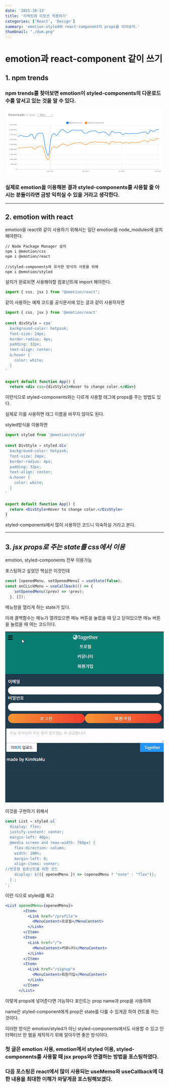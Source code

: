 ```yaml
---
date: '2021-10-13'
title: '리액트에 이모션 적용하기'
categories: ['React', 'Design']
summary: 'emotion-styled와 react-component의 props를 이어보자.'
thumbnail: "./dum.png"
---
```

# emotion과 react-component 같이 쓰기

## 1. npm trends

### npm trends를 찾아보면 emotion이 styled-components의 다운로드 수를 앞서고 있는 것을 알 수 있다.

![emotion-npm-trends.png](./contents/images/emotion-npm-trends.png)

### 실제로 emotion을 이용해본 결과 styled-components를 사용할 줄 아시는 분들이라면 금방 익히실 수 있을 거라고 생각한다.

---

## 2. emotion with react

emotion을 react와 같이 사용하기 위해서는 일단 emotion을 node_modules에 설치해야한다.

```
// Node Package Manager 설치
npm i @emotion/css
npm i @emotion/react

//styled-components와 유사한 방식의 사용을 위해
npm i @emotion/styled
```

설치가 완료되면 사용해야할 컴포넌트에 import 해야한다.

```jsx
import { css, jsx } from "@emotion/react";
```

같이 사용하는 예제 코드를 공식문서에 있는 글과 같이 사용하자면

```jsx
import { css, jsx } from '@emotion/react'

const divStyle = css`
  background-color: hotpink;
  font-size: 24px;
  border-radius: 4px;
  padding: 32px;
  text-align: center;
  &:hover {
    color: white;
  }
`

export default function App() {
  return <div css={divStyle}>Hover to change color.</div>}
```

이런식으로 styled-components와는 다르게 사용할 태그에 props를 주는 방법도 있다.

실제로 이를 사용하면 태그 이름을 바꾸지 않아도 된다.

styled방식을 이용하면

```jsx
import styled from '@emotion/styled'

const DivStyle = styled.div`
  background-color: hotpink;
  font-size: 24px;
  border-radius: 4px;
  padding: 32px;
  text-align: center;
  &:hover {
    color: white;
  }
`

export default function App() {
  return <DivStyle>Hover to change color.</DivStyle>
}
```

styled-components에서 많이 사용하던 코드니 익숙하실 거라고 본다.

---

## 3. *jsx props로 주는 state를 css에서 이용*

emotion, styled-components 전부 이용가능

포스팅하고 싶었던 핵심은 이것인데

```jsx
const [openedMenu, setOpenedMenu] = useState(false);
const onCLickMenu = useCallback(() => {
    setOpenedMenu((prev) => !prev);
  }, []);
```

메뉴창을 열리게 하는 state가 있다.

아래 콜백함수는 메뉴가 열려있으면 메뉴 버튼을 눌렀을 때 닫고  닫혀있으면 메뉴 버튼을 눌렀을 때 여는 코드이다.

![together.gif](./contents/images/together.gif)

이것을 구현하기 위해서

```jsx
const List = styled.ul`
  display: flex;
  justify-content: center;
  margin-left: 40px;
  @media screen and (max-width: 768px) {
    flex-direction: column;
    width: 100%;
    margin-left: 0;
    align-items: center;
//반응형 컴포넌트를 위한 코드
    display: ${({ openedMenu }) => (openedMenu ? "none" : "flex")};
  } ;
`;
```

이런 식으로 styled를 짜고

```jsx
<List openedMenu={openedMenu}>
        <Item>
          <Link href="/profile">
            <MenuContent>프로필</MenuContent>
          </Link>
        </Item>
        <Item>
          <Link href="/">
            <MenuContent>커뮤니티</MenuContent>
          </Link>
        </Item>
        <Item>
          <Link href="/signup">
            <MenuContent>회원가입</MenuContent>
          </Link>
        </Item>
      </List>
```

이렇게 props에 넣어준다면 가능하다 포인트는 prop name과  prop을 사용하여

name은 styled-component에게 prop은 state를 다룰 수 있게끔 하여 컨트롤 하는 것이다.

이러한 방식은 emotion/styled가 아닌 styled-components에서도 사용할 수 있고 인터랙티브 한 웹을 제작하기 위해 알아두면 좋은 방식이다.

### 첫 글은 emotion 사용,  emotion에서 styled 이용, styled-components를 사용할 때 jsx props와 연결하는 방법을 포스팅하였다.

### 다음 포스팅은 react에서 많이 사용되는 useMemo와 useCallback에 대한 내용을 최대한 이해가 와닿게끔 포스팅해보겠다.